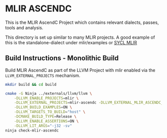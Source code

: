 # MLIR ASCENDC

This is the MLIR AscendC Project which contains relevant dialects, passes, tools and analysis.

This directory is set up similar to many MLIR projects. A good example of this is the standalone-dialect under mlir/examples or [SYCL MLIR](https://github.com/intel/llvm/tree/sycl-mlir/mlir-sycl)

## Build Instructions - Monolithic Build

Build MLIR AscendC as part of the LLVM Project with mlir enabled via the `LLVM_EXTERNAL_PROJECTS` mechanism.

```sh
mkdir build && cd build

cmake -G Ninja ../externals/llvm/llvm \
    -DLLVM_ENABLE_PROJECTS=mlir \
    -DLLVM_EXTERNAL_PROJECTS=mlir-ascendc -DLLVM_EXTERNAL_MLIR_ASCENDC_SOURCE_DIR=../mlir-ascendc \
    -DLLVM_BUILD_EXAMPLES=ON \
    -DLLVM_TARGETS_TO_BUILD="host" \
    -DCMAKE_BUILD_TYPE=Release \
    -DLLVM_ENABLE_ASSERTIONS=ON \
    -DLLVM_LIT_ARGS="-j32 -sv"
ninja check-mlir-ascendc
```
